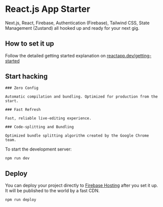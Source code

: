 # React.js App Starter

Next.js, React, Firebase, Authentication (Firebase), Tailwind CSS, State Management (Zustand) all hooked up and ready for your next gig.

## How to set it up

Follow the detailed getting started explanation on [reactapp.dev/getting-started](https://reactapp.dev/getting-started)

## Start hacking

    ### Zero Config

    Automatic compilation and bundling. Optimized for production from the start.

    ### Fast Refresh

    Fast, reliable live-editing experience.

    ### Code-splitting and Bundling

    Optimized bundle splitting algorithm created by the Google Chrome team.

To start the development server:

```bash
npm run dev

```

## Deploy

You can deploy your project directly to [Firebase Hosting](https://firebase.google.com/docs/hosting/custom-domain) after you set it up. It will be published to the world by a fast CDN.

```bash
npm run deploy

```



